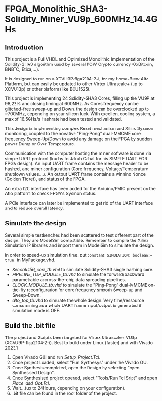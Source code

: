 # FPGA_Monolithic_SHA3-Solidity_Miner_VU9p_600MHz_14.4GHs
## Introduction

This project is a Full VHDL and Optimized Monolithic Implementation of the Solidity-SHA3 algorithm used by several POW Crypto currency (0xBitcoin, BNBTC, Etica,...).

It is designed to run on a XCVU9P-flga2104-2-i, for my Home-Brew Alto Platform, but can easily be updated to other Virtex Ultrascale+ (up to XCVU13p) or other plaform (like BCU1525).

This project is implementing 24 Solidity-SHA3 Cores, filling up the VU9P at 98,22% and closing timing at 600MHz. As Cores frequency can be glitched-free sweep-up and Down, the design can be overclocked up to ~700MHz, depending on your silicon luck. With excellent cooling system, a max of 16.5GHs/s Hashrate had been tested and validated.

This design is implementing complex Reset mechanism and Xilinx Sysmon monitoring, coupled to the novative "Ping-Pong" dual-MMCME core frequency Sweep-Up/Down to avoid any damage on the FPGA by sudden power Dump or Over-Temperature.


Communication with the computer hosting the miner software is done via simple UART protocol (kudos to Jakub Cabal for his SIMPLE UART FOR FPGA design). 
An input UART frame contains the message header to be hashed, and miner configuration (Core frequency, Voltage/Temperature shutdown values,...).
An output UART frame contains a winning Nonce (Golden Ticket), and status of the FPGA.

An extra I2C interface has been added for the Arduino/PMIC present on the Atlo platform to check FPGA's Sysmon status.

A PCIe interface can later be implemented to get rid of the UART interface and to reduce overall latency.




## Simulate the design

Several simple testbenches had been scattered to test different part of the design.
They are ModelSim compatible. Remember to compile the Xilinx Simulation IP libraries and import them in ModelSim to simulate the design.

in order to speed-up simulation time, put `constant SIMULATION: boolean:= true;` in MyPackage.vhd.

- *Keccak256_core_tb.vhd* to simulate Solidity-SHA3 single hashing core.
- *PIPELINE_TOP_MODULE_tb.vhd* to simulate the forward/backward parametrable accross-the-chip data spreading pipelines.
- *CLOCK_MODULE_tb.vhd* to simulate the "Ping-Pong" dual-MMCME on-the-fly reconfiguration for core frequency smooth Sweep-up and Sweep-Down.
- *alto_top_tb.vhd* to simulate the whole design. Very time/ressource consumming as a whole UART frame input/output is generated if simulation mode is OFF.  


## Build the .bit file

The project and Scripts been targeted for Virtex Ultrascale+ VU9p (XCVU9P-flga2104-2-i).
Best to build under Linux (faster) and with Vivado 2023.1

1. Open Vivado GUI and run *Setup_Project.Tcl*.
2. Once project Loaded, select "Run Synthesys" under the Vivado GUI.
3. Once Synthesis completed, open the Design by selecting "open Synthesised Design".
4. Once Synthesised project opened, select "Tools/Run Tcl Sript" and open *Place_and_Opt.Tcl*.
5. Wait...(up to 24Hours, depending on your configuration).
6. .bit file can be found in the root folder of the project.
